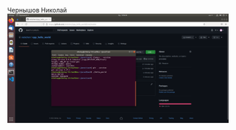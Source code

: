 Чернышов Николай
![Скриншот окна терминала](https://github.com/nickcherr/cpp_hello_world/blob/master/my_screen.png)
